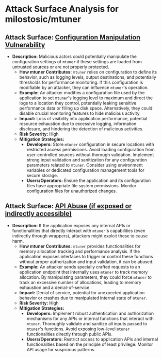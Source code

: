 # Attack Surface Analysis for milostosic/mtuner

## Attack Surface: [Configuration Manipulation Vulnerability](./attack_surfaces/configuration_manipulation_vulnerability.md)

* **Description:**  Malicious actors could potentially manipulate the configuration settings of `mtuner` if these settings are loaded from untrusted sources or are not properly protected.
    * **How mtuner Contributes:** `mtuner` relies on configuration to define its behavior, such as logging levels, output destinations, and potentially thresholds for performance monitoring. If this configuration is modifiable by an attacker, they can influence `mtuner`'s operation.
    * **Example:** An attacker modifies a configuration file used by the application to set `mtuner`'s logging level to maximum and direct the logs to a location they control, potentially leaking sensitive performance data or filling up disk space. Alternatively, they could disable crucial monitoring features to hide malicious activity.
    * **Impact:**  Loss of visibility into application performance, potential resource exhaustion due to excessive logging, information disclosure, and hindering the detection of malicious activities.
    * **Risk Severity:** High
    * **Mitigation Strategies:**
        * **Developers:** Store `mtuner` configuration in secure locations with restricted access permissions. Avoid loading configuration from user-controlled sources without thorough validation. Implement strong input validation and sanitization for any configuration parameters related to `mtuner`. Consider using environment variables or dedicated configuration management tools for secure storage.
        * **Users/Operators:** Ensure the application and its configuration files have appropriate file system permissions. Monitor configuration files for unauthorized changes.

## Attack Surface: [API Abuse (if exposed or indirectly accessible)](./attack_surfaces/api_abuse__if_exposed_or_indirectly_accessible_.md)

* **Description:** If the application exposes any internal APIs or functionalities that directly interact with `mtuner`'s capabilities (even indirectly through wrappers), attackers might exploit these to cause harm.
    * **How mtuner Contributes:** `mtuner` provides functionalities for memory allocation tracking and performance analysis. If the application exposes interfaces to trigger or control these functions without proper authorization and input validation, it can be abused.
    * **Example:** An attacker sends specially crafted requests to an application endpoint that internally uses `mtuner` to track memory allocation. By manipulating parameters, they could force `mtuner` to track an excessive number of allocations, leading to memory exhaustion and a denial-of-service.
    * **Impact:** Denial of service, potential for unexpected application behavior or crashes due to manipulated internal state of `mtuner`.
    * **Risk Severity:** High
    * **Mitigation Strategies:**
        * **Developers:** Implement robust authentication and authorization mechanisms for any APIs or internal functions that interact with `mtuner`. Thoroughly validate and sanitize all inputs passed to `mtuner`'s functions. Avoid exposing low-level `mtuner` functionalities directly through public APIs.
        * **Users/Operators:**  Restrict access to application APIs and internal functionalities based on the principle of least privilege. Monitor API usage for suspicious patterns.

